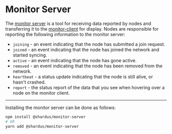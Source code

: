 # Monitor Server

The [monitor server](https://gitlab.com/shardus/monitor-server) is a tool for receiving data reported by nodes and transferring it to the [monitor-client](./monitor-client) for display. Nodes are responsible for reporting the following information to the monitor server:

- `joining` - an event indicating that the node has submitted a join request.
- `joined` - an event indicating that the node has joined the network and started syncing.
- `active` - an event indicating that the node has gone active.
- `removed` - an event indicating that the node has been removed from the network.
- `heartbeat` - a status update indicating that the node is still alive, or hasn't crashed.
- `report` - the status report of the data that you see when hovering over a node on the monitor client.

---

Installing the monitor server can be done as follows:

```bash
npm install @shardus/monitor-server
# OR
yarn add @shardus/monitor-server
```
